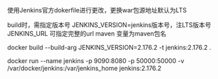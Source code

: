 使用Jenkins官方dokerfile进行更改，更换war包源地址默认为LTS


build时，需指定版本号
JENKINS_VERSION=jenkins版本号，注LTS版本号
JENKINS_URL 可指定完整的url
maven 变量为maven包名

docker build --build-arg JENKINS_VERSION=2.176.2 -t jenkins:2.176.2 .

docker run --name jenkins -p 9090:8080 -p 50000:50000 -v /var/docker/jenkins:/var/jenkins_home jenkins:2.176.2